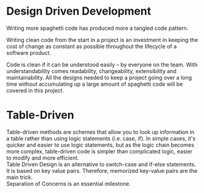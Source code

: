 # Design Driven Development

Writing more spaghetti code has produced more a tangled code pattern.

Writing clean code from the start in a project is an investment in keeping 
the cost of change as constant as possible throughout the lifecycle of a 
software product. 

Code is clean if it can be understood easily – by everyone on the team. With 
understandability comes readability, changeability, extensibility and 
maintainability. All the designs needed to keep a project going over a long 
time without accumulating up a large amount of spaghetti code will be covered in this project.


# Table-Driven
Table-driven methods are schemes that allow you to look up information in a table rather than using logic statements (i.e. case, if). 
In simple cases, it's quicker and easier to use logic statements, but as the logic chain becomes more complex, 
table-driven code is simpler than complicated logic, easier to modify and more efficient.   
Table Driven Design is an alternative to switch-case and if-else statements. It is based on key value pairs. 
Therefore, memorized key-value pairs are the main trick.   
Separation of Concerns is an essential milestone.
